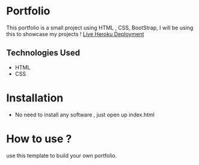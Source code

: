 # Portfolio
This portfolio is a small project using HTML , CSS, BootStrap, I will be using this to showcase my projects !
[Live Heroku Deployment](https://portfolio-elsa.herokuapp.com/)
## Technologies Used
- HTML
- CSS
# Installation
- No need to install any software , just open up index.html
# How to use ?
use this template to build your own portfolio.

